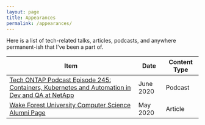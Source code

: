 ```yaml
---
layout: page
title: Appearances
permalink: /appearances/
---
```


Here is a list of tech-related talks, articles, podcasts, and anywhere permanent-ish that I've been a part of.

Item | Date | Content Type
--- | --- | ---
[Tech ONTAP Podcast Episode 245: Containers, Kubernetes and Automation in Dev and QA at NetApp](https://soundcloud.com/techontap_podcast/episode-245-containers-kubernetes-and-automation-in-dev-and-qa-at-netapp) | June 2020 | Podcast
[Wake Forest University Computer Science Alumni Page](https://cs.wfu.edu/nick-gerace-bs-may-2019/) | May 2020 | Article
